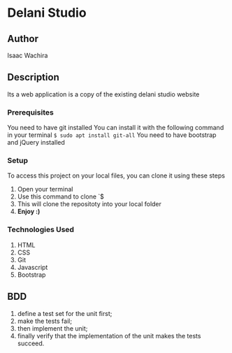 # Delani Studio
## Author
Isaac Wachira
## Description
Its a web application is a copy of the existing delani studio website
### Prerequisites
You need to have git installed
You can install it with the following command in your terminal
`$ sudo apt install git-all`
You need to have bootstrap and jQuery installed
### Setup
To access this project on your local files, you can clone it using these steps
1. Open your terminal
1. Use this command to clone `$
1. This will clone the repositoty into your local folder
1. __Enjoy :)__
### Technologies Used
1. HTML
1. CSS
1. Git
1. Javascript
1. Bootstrap
## BDD
1. define a test set for the unit first;
1. make the tests fail;
1. then implement the unit;
1. finally verify that the implementation of the unit makes the tests succeed.
